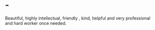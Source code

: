 # -
Beautiful, highly intellectual, friendly , kind, helpful and very professional and hard worker once needed. 
